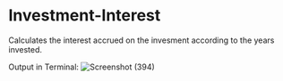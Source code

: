 # Investment-Interest
Calculates the interest accrued on the invesment according to the years invested.

Output in Terminal:
![Screenshot (394)](https://user-images.githubusercontent.com/80438950/198375227-743be7fe-9559-453b-b6d6-f52801c8a27b.png)
